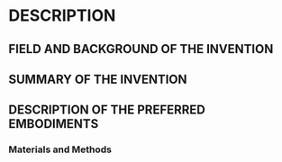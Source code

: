 # DESCRIPTION

## FIELD AND BACKGROUND OF THE INVENTION

## SUMMARY OF THE INVENTION

## DESCRIPTION OF THE PREFERRED EMBODIMENTS

### Materials and Methods

